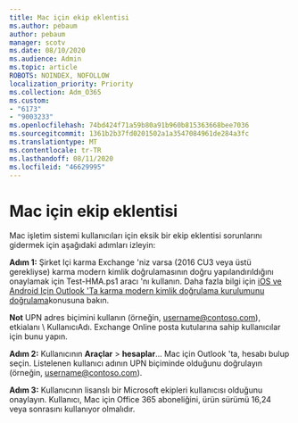 ```yaml
---
title: Mac için ekip eklentisi
ms.author: pebaum
author: pebaum
manager: scotv
ms.date: 08/10/2020
ms.audience: Admin
ms.topic: article
ROBOTS: NOINDEX, NOFOLLOW
localization_priority: Priority
ms.collection: Adm_O365
ms.custom:
- "6173"
- "9003233"
ms.openlocfilehash: 74bd424f71a59b80a91b960b815363668bee7036
ms.sourcegitcommit: 1361b2b37fd0201502a1a3547084961de284a3fc
ms.translationtype: MT
ms.contentlocale: tr-TR
ms.lasthandoff: 08/11/2020
ms.locfileid: "46629995"
---
```

# <a name="teams-add-in-for-mac"></a>Mac için ekip eklentisi

Mac işletim sistemi kullanıcıları için eksik bir ekip eklentisi sorunlarını gidermek için aşağıdaki adımları izleyin:

**Adım 1:** Şirket Içi karma Exchange 'niz varsa (2016 CU3 veya üstü gerekliyse) karma modern kimlik doğrulamasının doğru yapılandırıldığını onaylamak için Test-HMA.ps1 aracı 'nı kullanın. Daha fazla bilgi için [iOS ve Android Için Outlook 'Ta karma modern kimlik doğrulama kurulumunu doğrulama](https://aka.ms/AA980zq)konusuna bakın.  

**Not** UPN adres biçimini kullanın (örneğin, [username@contoso.com](mailto:username@contoso.com)), etkialanı \ KullanıcıAdı. Exchange Online posta kutularına sahip kullanıcılar için bunu yapın.

**Adım 2:** Kullanıcının **Araçlar**  >  **hesaplar**... Mac için Outlook 'ta, hesabı bulup seçin. Listelenen kullanıcı adının UPN biçiminde olduğunu doğrulayın (örneğin, [username@contoso.com](mailto:username@contoso.com)).

**Adım 3:** Kullanıcının lisanslı bir Microsoft ekipleri kullanıcısı olduğunu onaylayın. Kullanıcı, Mac için Office 365 aboneliğini, ürün sürümü 16,24 veya sonrasını kullanıyor olmalıdır.